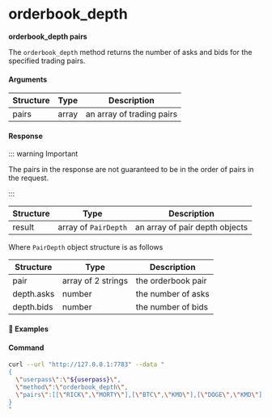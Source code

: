 # orderbook\_depth

**orderbook_depth pairs**

The `orderbook_depth` method returns the number of asks and bids for the specified trading pairs.

#### Arguments

| Structure | Type   | Description                                                                         |
| --------- | ------ | ----------------------------------------------------------------------------------- |
| pairs     | array  | an array of trading pairs                                                           |

#### Response

::: warning Important

The pairs in the response are not guaranteed to be in the order of pairs in the request.

:::

| Structure      | Type                 | Description                                                                   |
| -------------- | ----------------     | ----------------------------------------------------------------------------- |
| result         | array of `PairDepth` | an array of pair depth objects                                                |

Where `PairDepth` object structure is as follows

| Structure                     | Type               | Description                                                                                                               |
| ----------------------------- | -----------------  | ------------------------------------------------------------------------------------------------------------------------- |
| pair                          | array of 2 strings | the orderbook pair                                                                                                        |
| depth.asks                    | number             | the number of asks                                                                                                        |
| depth.bids                    | number             | the number of bids                                                                                                        |

#### :pushpin: Examples

#### Command

```bash
curl --url "http://127.0.0.1:7783" --data "
{
  \"userpass\":\"${userpass}\",
  \"method\":\"orderbook_depth\",
  \"pairs\":[[\"RICK\",\"MORTY\"],[\"BTC\",\"KMD\"],[\"DOGE\",\"KMD\"]]
}
"
```

<div style="margin-top: 0.5rem;">

<collapse-text hidden title="Response">

#### Response

```json
{
    "result": [
        {
            "pair": [ "RICK", "MORTY" ],
            "depth": {
                "asks": 2,
                "bids": 6
            }
        },
        {
            "pair": [ "DOGE", "KMD" ],
            "depth": {
                "asks": 3,
                "bids": 3
            }
        },
        {
            "pair": [ "BTC", "KMD" ],
            "depth": {
                "asks": 5,
                "bids": 9
            }
        }
    ]
}
```

</collapse-text>

</div>

